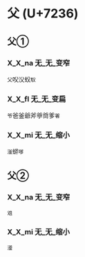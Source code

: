 # 父 (U+7236)

## 父①

### X_X_na 无_无_变窄
`父`㕮㳇蚥`䭸`

### X_X_fl 无_无_变扁
`爷`爸釜爺斧㸘㸗爹`㸙`

### X_X_mi 无_无_缩小
`滏`䗄`嗲`

## 父②

### X_X_na 无_无_变窄
`㸖`

### X_X_mi 无_无_缩小
`㵚`
